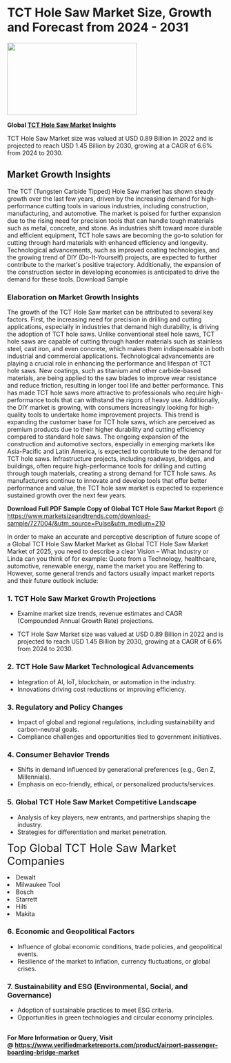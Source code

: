 <H1>TCT Hole Saw Market Size, Growth and Forecast from 2024 - 2031</H1><img class="aligncenter size-medium wp-image-584254" src="https://thirdeyenews.in/wp-content/uploads/2024/09/Global-Market-Research-300x168.jpeg" alt="" width="300" height="168" /><p><strong>Global&nbsp;<a href="https://www.marketsizeandtrends.com/download-sample/727004/&amp;utm_source=Pulse&amp;utm_medium=210">TCT Hole Saw Market</a> Insights</strong></p><p>TCT Hole Saw Market size was valued at USD 0.89 Billion in 2022 and is projected to reach USD 1.45 Billion by 2030, growing at a CAGR of 6.6% from 2024 to 2030.</p><p><h2>Market Growth Insights</h2> The TCT (Tungsten Carbide Tipped) Hole Saw market has shown steady growth over the last few years, driven by the increasing demand for high-performance cutting tools in various industries, including construction, manufacturing, and automotive. The market is poised for further expansion due to the rising need for precision tools that can handle tough materials such as metal, concrete, and stone. As industries shift toward more durable and efficient equipment, TCT hole saws are becoming the go-to solution for cutting through hard materials with enhanced efficiency and longevity. Technological advancements, such as improved coating technologies, and the growing trend of DIY (Do-It-Yourself) projects, are expected to further contribute to the market's positive trajectory. Additionally, the expansion of the construction sector in developing economies is anticipated to drive the demand for these tools. Download Sample <h3>Elaboration on Market Growth Insights</h3> The growth of the TCT Hole Saw market can be attributed to several key factors. First, the increasing need for precision in drilling and cutting applications, especially in industries that demand high durability, is driving the adoption of TCT hole saws. Unlike conventional steel hole saws, TCT hole saws are capable of cutting through harder materials such as stainless steel, cast iron, and even concrete, which makes them indispensable in both industrial and commercial applications. Technological advancements are playing a crucial role in enhancing the performance and lifespan of TCT hole saws. New coatings, such as titanium and other carbide-based materials, are being applied to the saw blades to improve wear resistance and reduce friction, resulting in longer tool life and better performance. This has made TCT hole saws more attractive to professionals who require high-performance tools that can withstand the rigors of heavy use. Additionally, the DIY market is growing, with consumers increasingly looking for high-quality tools to undertake home improvement projects. This trend is expanding the customer base for TCT hole saws, which are perceived as premium products due to their higher durability and cutting efficiency compared to standard hole saws. The ongoing expansion of the construction and automotive sectors, especially in emerging markets like Asia-Pacific and Latin America, is expected to contribute to the demand for TCT hole saws. Infrastructure projects, including roadways, bridges, and buildings, often require high-performance tools for drilling and cutting through tough materials, creating a strong demand for TCT hole saws. As manufacturers continue to innovate and develop tools that offer better performance and value, the TCT hole saw market is expected to experience sustained growth over the next few years. </p><p><span class=""><strong>Download Full PDF Sample Copy of Global TCT Hole Saw Market Report</strong> @ <a href="https://www.marketsizeandtrends.com/download-sample/727004/&amp;utm_source=Pulse&amp;utm_medium=210" target="_blank">https://www.marketsizeandtrends.com/download-sample/727004/&amp;utm_source=Pulse&amp;utm_medium=210</a></span></p><p>In order to make an accurate and perceptive description of future scope of a Global&nbsp;TCT Hole Saw Market Market as Global&nbsp;TCT Hole Saw Market Market of 2025, you need to describe a clear Vision &ndash; What Industry or Linda can you think of for example: Quote from a Technology, healthcare, automotive, renewable energy, name the market you are Reffering to. However, some general trends and factors usually impact market reports and their future outlook include:</p><h3>1.&nbsp;<strong>TCT Hole Saw Market Growth Projections</strong></h3><ul><li>Examine market size trends, revenue estimates and CAGR (Compounded Annual Growth Rate) projections.</li><li><p>TCT Hole Saw Market size was valued at USD 0.89 Billion in 2022 and is projected to reach USD 1.45 Billion by 2030, growing at a CAGR of 6.6% from 2024 to 2030.</p></li></ul><h3>2.&nbsp;<strong>TCT Hole Saw Market Technological Advancements</strong></h3><ul><li>Integration of AI, IoT, blockchain, or automation in the industry.</li><li>Innovations driving cost reductions or improving efficiency.</li></ul><h3>3.&nbsp;<strong>Regulatory and Policy Changes</strong></h3><ul><li>Impact of global and regional regulations, including sustainability and carbon-neutral goals.</li><li>Compliance challenges and opportunities tied to government initiatives.</li></ul><h3>4.&nbsp;<strong>Consumer Behavior Trends</strong></h3><ul><li>Shifts in demand influenced by generational preferences (e.g., Gen Z, Millennials).</li><li>Emphasis on eco-friendly, ethical, or personalized products/services.</li></ul><h3>5.&nbsp;<strong>Global TCT Hole Saw Market Competitive Landscape</strong></h3><ul><li>Analysis of key players, new entrants, and partnerships shaping the industry.</li><li>Strategies for differentiation and market penetration.</li></ul><p data-pm-slice="1 1 []"><span style="color: inherit; font-family: inherit; font-size: 25px;">Top Global TCT Hole Saw Market Companies</span></p><div class="" data-test-id=""><p><li>Dewalt</li><li> Milwaukee Tool</li><li> Bosch</li><li> Starrett</li><li> Hilti</li><li> Makita</li></p></div><h3>6.&nbsp;<strong>Economic and Geopolitical Factors</strong></h3><ul><li>Influence of global economic conditions, trade policies, and geopolitical events.</li><li>Resilience of the market to inflation, currency fluctuations, or global crises.</li></ul><h3>7.&nbsp;<strong>Sustainability and ESG (Environmental, Social, and Governance)</strong></h3><ul><li>Adoption of sustainable practices to meet ESG criteria.</li><li>Opportunities in green technologies and circular economy principles.</li></ul><h2><strong style="font-size: 14px;">For More Information or Query, Visit @&nbsp;</strong><a style="background-color: #ffffff; font-size: 14px;" href="https://www.marketsizeandtrends.com/report/tct-hole-saw-market/" target="_blank">https://www.verifiedmarketreports.com/product/airport-passenger-boarding-bridge-market</a></h2>
